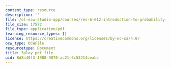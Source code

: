 ```yaml
---
content_type: resource
description: ''
file: /ol-ocw-studio-app/courses/res-6-012-introduction-to-probability-spring-2018/8d8a40f319889070ac216c53414ceabc_iBqEF1cB7nE.pdf
file_size: 17572
file_type: application/pdf
learning_resource_types: []
license: https://creativecommons.org/licenses/by-nc-sa/4.0/
ocw_type: OCWFile
resourcetype: Document
title: 3play pdf file
uid: 8d8a40f3-1988-9070-ac21-6c53414ceabc
---
```

